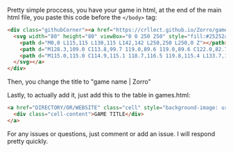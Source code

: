 Pretty simple proccess, you have your game in html, at the end of the main html file, you paste this code before the `</body>` tag:

```html
<div class="githubCorner"><a href="https://crllect.github.io/Zorro/games.html" style="position: fixed; bottom: 0; left: 0; z-index: 9999;">
  <svg width="80" height="80" viewBox="0 0 250 250" style="fill:#25252a; color:#e70056; position: absolute; bottom: 0; border: 0; left: 0; transform: scale(-1, -1);">
    <path d="M0,0 L115,115 L130,115 L142,142 L250,250 L250,0 Z"></path>
    <path d="M128.3,109.0 C113.8,99.7 119.0,89.6 119.0,89.6 C122.0,82.7 120.5,78.6 120.5,78.6 C119.2,72.0 123.4,76.3 123.4,76.3 C127.3,80.9 125.5,87.3 125.5,87.3 C122.9,97.6 130.6,101.9 134.4,103.2" fill="currentColor" style="transform-origin: 130px 106px;" class="octo-arm"></path>
    <path d="M115.0,115.0 C114.9,115.1 118.7,116.5 119.8,115.4 L133.7,101.6 C136.9,99.2 139.9,98.4 142.2,98.6 C133.8,88.0 127.5,74.4 143.8,58.0 C148.5,53.4 154.0,51.2 159.7,51.0 C160.3,49.4 163.2,43.6 171.4,40.1 C171.4,40.1 176.1,42.5 178.8,56.2 C183.1,58.6 187.2,61.8 190.9,65.4 C194.5,69.0 197.7,73.2 200.1,77.6 C213.8,80.2 216.3,84.9 216.3,84.9 C212.7,93.1 206.9,96.0 205.4,96.6 C205.1,102.4 203.0,107.8 198.3,112.5 C181.9,128.9 168.3,122.5 157.7,114.1 C157.9,116.9 156.7,120.9 152.7,124.9 L141.0,136.5 C139.8,137.7 141.6,141.9 141.8,141.8 Z" fill="currentColor" class="octo-body"></path>
  </svg></a>
</div>
```

Then, you change the title to "game name | Zorro"

Lastly, to actually add it, just add this to the table in games.html:

```html
<a href="DIRECTORY/OR/WEBSITE" class="cell" style="background-image: url('LINK/TO/IMAGE');">
  <div class="cell-content">GAME TITLE</div>
</a>
```

For any issues or questions, just comment or add an issue. I will respond pretty quickly.
